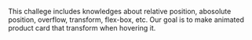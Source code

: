 This challege includes knowledges about relative position, abosolute position, overflow, transform, flex-box, etc.
Our goal is to make animated product card that transform when hovering it.